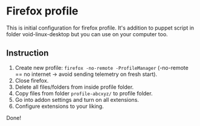# Firefox profile

This is initial configuration for firefox profile. It's addition to puppet script in folder void-linux-desktop but you can use on your computer too.

## Instruction

1. Create new profile: `firefox -no-remote -ProfileManager` (-no-remote == no internet -> avoid sending telemetry on fresh start).
2. Close firefox.
3. Delete all files/folders from inside profile folder.
4. Copy files from folder `profile-abcxyz/` to profile folder.
5. Go into addon settings and turn on all extensions.
6. Configure extensions to your liking.

Done!
